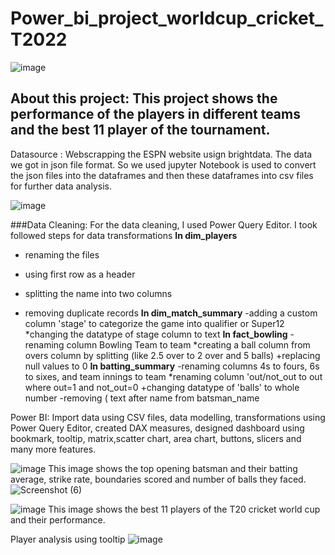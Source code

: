 # Power_bi_project_worldcup_cricket_T2022

![image](https://user-images.githubusercontent.com/123319398/227054573-45233466-c321-4a49-9071-fa3a86d62a23.png)


## About this project: This project shows the performance of the players in different teams and the best 11 player of the tournament.
Datasource : Webscrapping the ESPN website usign brightdata. The data we got in json file format. So we used jupyter Notebook is used to convert
the json files into the dataframes and then these dataframes into csv files for further data analysis.

![image](https://user-images.githubusercontent.com/123319398/222778774-d10dbcea-2e36-4df4-9732-807ccca804a4.png)

###Data Cleaning: For the data cleaning, I used Power Query Editor. I took followed steps for data transformations
**In dim_players**
- renaming the files
* using first row as a header
+ splitting the name into two columns
- removing duplicate records
**In dim_match_summary**
-adding a custom column 'stage' to categorize the game into qualifier or Super12
*changing the datatype of stage column to text
**In fact_bowling**
-renaming column Bowling Team to team
*creating a ball column from overs column by splitting (like 2.5 over to 2 over and 5 balls)
+replacing null values to 0
**In batting_summary**
-renaming columns 4s to fours, 6s to sixes, and team innings to team
*renaming column 'out/not_out to out where out=1 and not_out=0
+changing datatype of 'balls' to whole number
-removing ( text after name from batsman_name


Power BI: Import data using CSV files, data modelling, transformations using Power Query Editor, created DAX measures, designed dashboard using 
bookmark, tooltip, matrix,scatter chart, area chart, buttons, slicers and many more features.


![image](https://user-images.githubusercontent.com/123319398/222763389-5d931ad6-f84a-4eaf-9c4e-ed1ae2aa09b1.png)
This image shows the top opening batsman and their batting average, strike rate, boundaries scored and number of balls they faced.
![Screenshot (6)](https://user-images.githubusercontent.com/123319398/222766985-8db1ae42-1e89-439d-b987-4cab742a55f5.png)


![image](https://user-images.githubusercontent.com/123319398/222764003-131dda43-f2fb-42ca-adf2-f77a3ef6a22f.png)
This image shows the best 11 players of the T20 cricket world cup and their performance.

Player analysis using tooltip
![image](https://user-images.githubusercontent.com/123319398/222764485-dc14f453-67e0-4913-b2c7-345912cb7aae.png)
